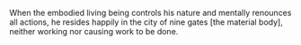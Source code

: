 When the embodied living being controls his nature and mentally renounces all actions, he resides happily in the city of nine gates [the material body], neither working nor causing work to be done.